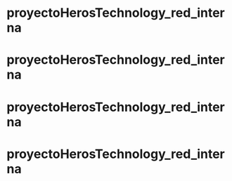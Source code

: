 # proyectoHerosTechnology_red_interna
# proyectoHerosTechnology_red_interna
# proyectoHerosTechnology_red_interna
# proyectoHerosTechnology_red_interna
